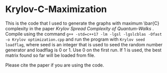 # Krylov-C-Maximization

This is the code that I used to generate the graphs with maximum \bar{C} complexity in the paper *Krylov Spread Complexity of Quantum-Walks* . Compile using the command
`g++ -std=c++17 -lm -lgsl -lgslcblas -Ofast -o Krylov optimization.cpp` and run the program with `Krylov seed loadflag`, where seed is an integer that is used to seed the random number generator and loadflag is 0 or 1. Use 0 on the first run. If 1 is used, the best matrix found so far will be loaded from file. 

Please cite the paper if you are using the code.

